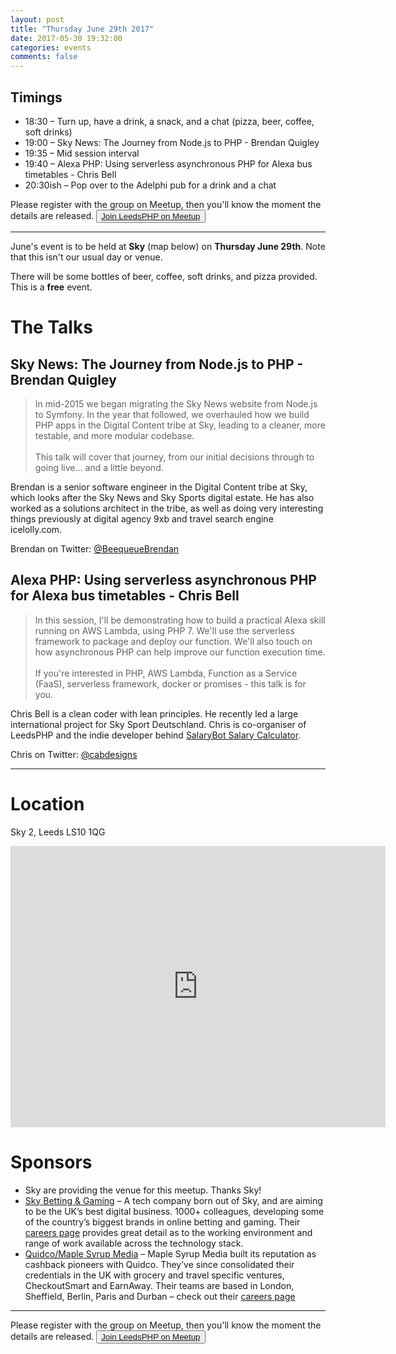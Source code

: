 ```yaml
---
layout: post
title: "Thursday June 29th 2017"
date: 2017-05-30 19:32:00
categories: events
comments: false
---
```


## Timings
* 18:30 – Turn up, have a drink, a snack, and a chat (pizza, beer, coffee, soft drinks)
* 19:00 – Sky News: The Journey from Node.js to PHP - Brendan Quigley
* 19:35 – Mid session interval
* 19:40 – Alexa PHP: Using serverless asynchronous PHP for Alexa bus timetables - Chris Bell
* 20:30ish – Pop over to the Adelphi pub for a drink and a chat

Please register with the group on Meetup, then you'll know the moment the details are released. <button>[Join LeedsPHP on Meetup](https://www.meetup.com/leedsphp)</button>

<hr/>

June's event is to be held at **Sky** (map below) on **Thursday June 29th**. Note that this isn't our usual day or venue.

There will be some bottles of beer, coffee, soft drinks, and pizza provided. This is a **free** event.

# The Talks

## Sky News: The Journey from Node.js to PHP - Brendan Quigley

> In mid-2015 we began migrating the Sky News website from Node.js to Symfony.  In the year that followed, we overhauled how we build PHP apps in the Digital Content tribe at Sky, leading to a cleaner, more testable, and more modular codebase.<br/><br/>This talk will cover that journey, from our initial decisions through to going live… and a little beyond.

Brendan is a senior software engineer in the Digital Content tribe at Sky, which looks after the Sky News and Sky Sports digital estate. He has also worked as a solutions architect in the tribe, as well as doing very interesting things previously at digital agency 9xb and travel search engine icelolly.com.

Brendan on Twitter: [@BeequeueBrendan](https://twitter.com/beequeuebrendan)

## Alexa PHP: Using serverless asynchronous PHP for Alexa bus timetables - Chris Bell

> In this session, I'll be demonstrating how to build a practical Alexa skill running on AWS Lambda, using PHP 7. We'll use the serverless framework to package and deploy our function. We'll also touch on how asynchronous PHP can help improve our function execution time.<br/><br/>If you're interested in PHP, AWS Lambda, Function as a Service (FaaS), serverless framework, docker or promises - this talk is for you.

Chris Bell is a clean coder with lean principles. He recently led a large international project for Sky Sport Deutschland. Chris is co-organiser of LeedsPHP and the indie developer behind [SalaryBot Salary Calculator](https://salarybot.co.uk/).

Chris on Twitter: [@cabdesigns](https://twitter.com/cabdesigns)

<hr/>

# Location

Sky 2, Leeds LS10 1QG
<iframe src="https://www.google.com/maps/embed?pb=!1m18!1m12!1m3!1d1422.4678640965142!2d-1.5329736775365983!3d53.79003206444947!2m3!1f0!2f0!3f0!3m2!1i1024!2i768!4f13.1!3m3!1m2!1s0x48795c3db434b0d7%3A0x6d40761b2598cee2!2sSky+2!5e1!3m2!1sen!2suk!4v1496690523895" width="600" height="450" frameborder="0" style="border:0" allowfullscreen></iframe>

# Sponsors

* Sky are providing the venue for this meetup. Thanks Sky!
* [Sky Betting & Gaming](http://skybetcareers.com/about-us) – A tech company born out of Sky, and are aiming to be the UK’s best digital business. 1000+ colleagues, developing some of the country’s biggest brands in online betting and gaming. Their [careers page](http://skybetcareers.com/) provides great detail as to the working environment and range of work available across the technology stack.
* [Quidco/Maple Syrup Media](https://www.maplesyrupmedia.com/our-story/) – Maple Syrup Media built its reputation as cashback pioneers with Quidco. They’ve since consolidated their credentials in the UK with grocery and travel specific ventures, CheckoutSmart and EarnAway. Their teams are based in London, Sheffield, Berlin, Paris and Durban – check out their [careers page](https://www.maplesyrupmedia.com/careers/)

<hr/>

Please register with the group on Meetup, then you'll know the moment the details are released. <button>[Join LeedsPHP on Meetup](https://www.meetup.com/leedsphp)</button>
